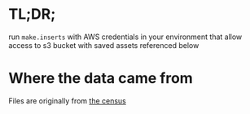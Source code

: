 # TL;DR;

run `make.inserts` with AWS credentials in your environment that allow access
to s3 bucket with saved assets referenced below

# Where the data came from

Files are originally from [the census](https://www.census.gov/cgi-bin/geo/shapefiles/index.php?year=2020&layergroup=Counties+%28and+equivalent%29)

